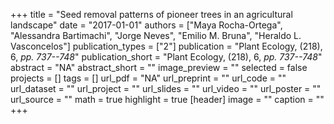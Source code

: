 +++
title = "Seed removal patterns of pioneer trees in an agricultural landscape"
date = "2017-01-01"
authors = ["Maya Rocha-Ortega", "Alessandra Bartimachi", "Jorge Neves", "Emilio M. Bruna", "Heraldo L. Vasconcelos"]
publication_types = ["2"]
publication = "Plant Ecology, (218), 6, _pp. 737--748_"
publication_short = "Plant Ecology, (218), 6, _pp. 737--748_"
abstract = "NA"
abstract_short = ""
image_preview = ""
selected = false
projects = []
tags = []
url_pdf = "NA"
url_preprint = ""
url_code = ""
url_dataset = ""
url_project = ""
url_slides = ""
url_video = ""
url_poster = ""
url_source = ""
math = true
highlight = true
[header]
image = ""
caption = ""
+++
